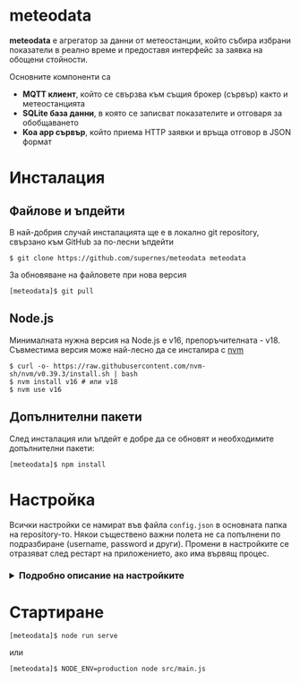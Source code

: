 # meteodata

**meteodata** е агрегатор за данни от метеостанции, който събира избрани показатели в реално време и предоставя интерфейс за заявка на обощени стойности.

Основните компоненти са
- **MQTT клиент**, който се свързва към същия брокер (сървър) както и метеостанцията
- **SQLite база данни**, в която се записват показателите и отговаря за обобщаването
- **Koa app сървър**, който приема HTTP заявки и връща отговор в JSON формат 

# Инсталация

## Файлове и ъпдейти
В най-добрия случай инсталацията ще е в локално git repository, свързано към GitHub за по-лесни ъпдейти

```
$ git clone https://github.com/supernes/meteodata meteodata
```

За обновяване на файловете при нова версия

```shell
[meteodata]$ git pull
```

## Node.js
Минималната нужна версия на Node.js e v16, препоръчителната - v18. Съвместима версия може най-лесно да се инсталира с [nvm](https://github.com/nvm-sh/nvm#installing-and-updating)

```shell
$ curl -o- https://raw.githubusercontent.com/nvm-sh/nvm/v0.39.3/install.sh | bash
$ nvm install v16 # или v18
$ nvm use v16
```

## Допълнителни пакети
След инсталация или ъпдейт е добре да се обновят и необходимите допълнителни пакети:
```shell
[meteodata]$ npm install
```

# Настройка

Всички настройки се намират във файла `config.json` в основната папка на repository-то. Някои съществено важни полета не са попълнени по подразбиране (username, password и други). Промени в настройките се отразяват след рестарт на приложението, ако има вървящ процес.

<details style="margin:1.5em 0">
<summary style="cursor:pointer;font-size:115%"><b>Подробно описание на настройките</b></summary>

## `mqtt`

|   |   |
| - | - |
| `host` | Име или IP адрес на MQTT брокера |
| `port` | Порт на WebSocket интерфейса |
| `secure` | Дали връзката да използва TLS |
| `endpoint` | "mqtt" или според конфигурацията на брокера |
| `username` | Потребител за автентикация |
| `password` | Парола на потребителя |
| `topic` | MQTT ключ, където метеостанцията публикува данни |

## `database`

|  |  |
| - | - |
| `path` | Име на файл, в който се съхранява SQLite базата данни |
| `filter_fields` | Списък с ключове, които съдържат валидни данни от метеостанцията |

## `webapp`

|   |   |
| - | - |
| `port` | HTTP порт, на който се получават заявки |

## `log`

|   |   |
| - | - |
| `level` | Минимално [ниво на докладване на грешки](https://github.com/winstonjs/winston#logging) или съобщения |

</details>

# Стартиране

```shell
[meteodata]$ node run serve
```
или
```shell
[meteodata]$ NODE_ENV=production node src/main.js
```
